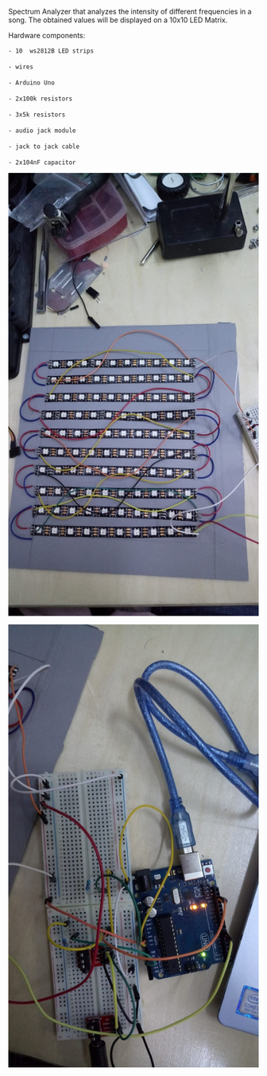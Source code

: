 Spectrum Analyzer that analyzes the intensity of different frequencies in a song. The obtained values will be displayed on a 10x10 LED Matrix. 

Hardware components:

    - 10  ws2812B LED strips
    
    - wires
    
    - Arduino Uno
    
    - 2x100k resistors
    
    - 3x5k resistors
    
    - audio jack module
    
    - jack to jack cable
    
    - 2x104nF capacitor
    
    
   ![LED matrix](images/matrixSpectrum.jpg)
     
     
     
   ![Connections](images/Spectrum.jpg)
    
